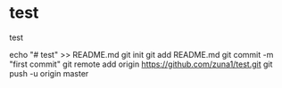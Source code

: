 # test

test

echo "# test" >> README.md
git init
git add README.md
git commit -m "first commit"
git remote add origin https://github.com/zuna1/test.git
git push -u origin master
